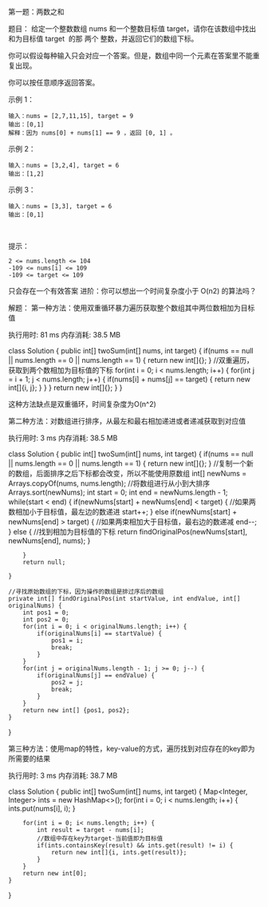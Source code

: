 第一题：两数之和

题目： 给定一个整数数组 nums 和一个整数目标值 target，请你在该数组中找出 和为目标值 target  的那 两个 整数，并返回它们的数组下标。

你可以假设每种输入只会对应一个答案。但是，数组中同一个元素在答案里不能重复出现。

你可以按任意顺序返回答案。

示例 1：

    输入：nums = [2,7,11,15], target = 9
    输出：[0,1]
    解释：因为 nums[0] + nums[1] == 9 ，返回 [0, 1] 。

示例 2：

    输入：nums = [3,2,4], target = 6
    输出：[1,2]

示例 3：

    输入：nums = [3,3], target = 6
    输出：[0,1]
 

提示：

    2 <= nums.length <= 104
    -109 <= nums[i] <= 109
    -109 <= target <= 109
只会存在一个有效答案
进阶：你可以想出一个时间复杂度小于 O(n2) 的算法吗？

解题：
第一种方法：使用双重循环暴力遍历获取整个数组其中两位数相加为目标值

执行用时: 81 ms
内存消耗: 38.5 MB


class Solution {
    public int[] twoSum(int[] nums, int target) {
        if(nums == null || nums.length == 0 || nums.length == 1) {
            return new int[]{};
        }
        //双重遍历，获取到两个数相加为目标值的下标
        for(int i  = 0; i < nums.length; i++) {
            for(int j = i + 1; j < nums.length; j++) {
                if(nums[i] + nums[j] == target) {
                    return new int[]{i, j};
                }
            }
        }
        return new int[]{};
    }
}

这种方法缺点是双重循环，时间复杂度为O(n^2)

第二种方法：对数组进行排序，从最左和最右相加递进或者递减获取到对应值

执行用时: 3 ms
内存消耗: 38.5 MB


class Solution {
    public int[] twoSum(int[] nums, int target) {
        if(nums == null || nums.length == 0 || nums.length == 1) {
            return new int[]{};
        }
        //复制一个新的数组，后面排序之后下标都会改变，所以不能使用原数组
        int[] newNums = Arrays.copyOf(nums, nums.length);
        //将数组进行从小到大排序
        Arrays.sort(newNums);
        int start = 0; 
        int end = newNums.length - 1;
        while(start < end) {
            if(newNums[start] + newNums[end] < target) {
                //如果两数相加小于目标值，最左边的数递进
                start++;
            } else if(newNums[start] + newNums[end] > target) {
                //如果两束相加大于目标值，最右边的数递减
                end--;
            } else {
                //找到相加为目标值的下标
                return findOriginalPos(newNums[start], newNums[end], nums);
            }

        }
        return null;

    }

    //寻找原始数组的下标，因为操作的数组是排过序后的数组
    private int[] findOriginalPos(int startValue, int endValue, int[] originalNums) {
        int pos1 = 0;
        int pos2 = 0;
        for(int i = 0; i < originalNums.length; i++) {
            if(originalNums[i] == startValue) {
                pos1 = i;
                break;
            }
        }
        for(int j = originalNums.length - 1; j >= 0; j--) {
            if(originalNums[j] == endValue) {
                pos2 = j;
                break;
            }
        }
        return new int[] {pos1, pos2};
    }
}

第三种方法：使用map的特性，key-value的方式，遍历找到对应存在的key即为所需要的结果

执行用时: 3 ms
内存消耗: 38.7 MB

class Solution {
    public int[] twoSum(int[] nums, int target) {
        Map<Integer, Integer> ints = new HashMap<>();
        for(int i = 0; i < nums.length; i++) {
            ints.put(nums[i], i);
        }

        for(int i = 0; i< nums.length; i++) {
            int result = target - nums[i];
            //数组中存在key为target-当前值即为目标值
            if(ints.containsKey(result) && ints.get(result) != i) {
                return new int[]{i, ints.get(result)};
            }
        }
        return new int[0];
    }
}